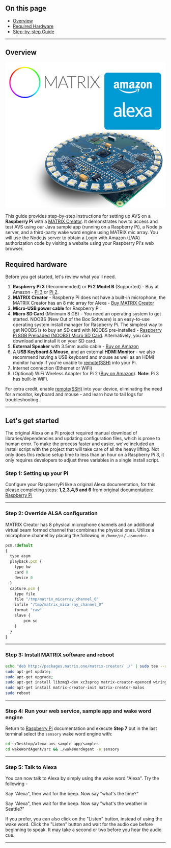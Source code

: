 ## On this page

* [Overview](#overview)
* [Required Hardware](#required-hardware)
* [Step-by-step Guide](#lets-get-started)

---

## Overview

![](matrix-creator-alexa.png)

This guide provides step-by-step instructions for setting up AVS on a **Raspberry Pi** with a [MATRIX Creator](https://creator.matrix.one/). It demonstrates how to access and test AVS using our Java sample app (running on a Raspberry Pi), a Node.js server, and a third-party wake word engine using MATRIX mic array. You will use the Node.js server to obtain a Login with Amazon (LWA) authorization code by visiting a website using your Raspberry Pi's web browser.

## Required hardware

Before you get started, let's review what you'll need.

1. **Raspberry Pi 3** (Recommended) or **Pi 2 Model B** (Supported)  - Buy at Amazon - [Pi 3](https://amzn.com/B01CD5VC92) or [Pi 2](http://amzn.com/B00T2U7R7I).
2. **MATRIX Creator** - Raspberry Pi does not have a built-in microphone, the MATRIX Creator has an 8 mic array for Alexa - [Buy MATRIX Creator](https://creator.matrix.one/#!/buy)
3. **Micro-USB power cable** for Raspberry Pi.
4. **Micro SD Card** (Minimum 8 GB) - You need an operating system to get started. NOOBS (New Out of the Box Software) is an easy-to-use operating system install manager for Raspberry Pi. The simplest way to get NOOBS is to buy an SD card with NOOBS pre-installed - [Raspberry Pi 8GB Preloaded (NOOBS) Micro SD Card](https://www.amazon.com/gp/product/B00ENPQ1GK/ref=oh_aui_detailpage_o01_s00?ie=UTF8&psc=1). Alternatively, you can download and install it on your SD card.
5. **External Speaker** with 3.5mm audio cable - [Buy on Amazon](http://amzn.com/B007OYAVLI)
6. A **USB Keyboard & Mouse**, and an external **HDMI Monitor** - we also recommend having a USB keyboard and mouse as well as an HDMI monitor handy if you're unable to [remote(SSH)][1] into your Pi.
7. Internet connection (Ethernet or WiFi)
8. (Optional) WiFi Wireless Adapter for Pi 2 ([Buy on Amazon](http://www.amazon.com/CanaKit-Raspberry-Wireless-Adapter-Dongle/dp/B00GFAN498/)).
   **Note:** Pi 3 has built-in WiFi.

For extra credit, enable [remote(SSH)][1] into your device, eliminating the need for a monitor, keyboard and mouse - and learn how to tail logs for troubleshooting.

---

## Let's get started
The original Alexa on a Pi project required manual download of libraries/dependencies and updating configuration files, which is prone to human error. To make the process faster and easier, we've included an install script with the project that will take care of all the heavy lifting. Not only does this reduce setup time to less than an hour on a Raspberry Pi 3, it only requires developers to adjust three variables in a single install script.

### Step 1: Setting up your Pi
Configure your RaspberryPi like a original Alexa documentation, for this please completing steps: **1,2,3,4,5 and 6** from original documentation: [Raspberry Pi][2]

---

### Step 2: Override ALSA configuration

MATRIX Creator has 8 physical microphone channels and an additional virtual beam formed channel that combines the physical ones. Utilize a microphone channel by placing the following in `/home/pi/.asoundrc`.

``` javascript
pcm.!default
{
  type asym
  playback.pcm {
    type hw
    card 0
    device 0
  }
  capture.pcm {
    type file
    file "/tmp/matrix_micarray_channel_0"
    infile "/tmp/matrix_micarray_channel_0"
    format "raw"
    slave {
        pcm sc
    }
  }
}
```

---

### Step 3: Install MATRIX software and reboot
``` bash
echo "deb http://packages.matrix.one/matrix-creator/ ./" | sudo tee --append /etc/apt/sources.list;
sudo apt-get update;
sudo apt-get upgrade;
sudo apt-get install libzmq3-dev xc3sprog matrix-creator-openocd wiringpi cmake g++ git;
sudo apt-get install matrix-creator-init matrix-creator-malos
sudo reboot
```

---

### Step 4: Run your web service, sample app and wake word engine
Return to [Raspberry Pi][2] documentation and execute **Step 7** but in the last terminal select the `sensory` wake word engine with:
``` bash
cd ~/Desktop/alexa-avs-sample-app/samples
cd wakeWordAgent/src && ./wakeWordAgent -e sensory
```

---

### Step 5: Talk to Alexa
You can now talk to Alexa by simply using the wake word "Alexa". Try the following -

Say "Alexa", then wait for the beep. Now say "what's the time?"

Say "Alexa", then wait for the beep. Now say "what's the weather in Seattle?"

If you prefer, you can also click on the "Listen" button, instead of using the wake word. Click the "Listen" button and wait for the audio cue before beginning to speak. It may take a second or two before you hear the audio cue.

---

[1]: https://github.com/alexa/alexa-avs-sample-app/wiki/Setup-SSH-&-VNC
[2]: https://github.com/alexa/alexa-avs-sample-app/wiki/Raspberry-Pi#step-1-setting-up-your-pi
